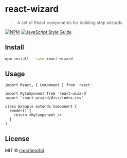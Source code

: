 # react-wizard

> A set of React components for building step wizards

[![NPM](https://img.shields.io/npm/v/react-wizard.svg)](https://www.npmjs.com/package/react-wizard) [![JavaScript Style Guide](https://img.shields.io/badge/code_style-standard-brightgreen.svg)](https://standardjs.com)

## Install

```bash
npm install --save react-wizard
```

## Usage

```tsx
import React, { Component } from 'react'

import MyComponent from 'react-wizard'
import 'react-wizard/dist/index.css'

class Example extends Component {
  render() {
    return <MyComponent />
  }
}
```

## License

MIT © [nmartinezb3](https://github.com/nmartinezb3)
